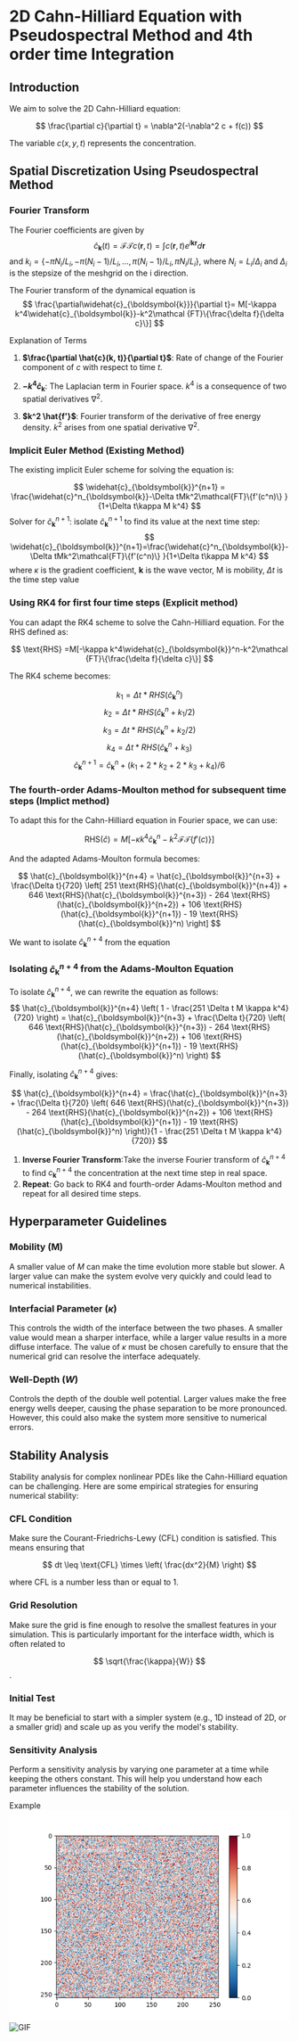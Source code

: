 # 2D Cahn-Hilliard Equation with Pseudospectral Method and 4th order time Integration
## Introduction

We aim to solve the 2D Cahn-Hilliard equation:

$$
\frac{\partial c}{\partial t} = \nabla^2(-\nabla^2 c + f(c))
$$

The variable $c(x,y,t)$ represents the concentration.

## Spatial Discretization Using Pseudospectral Method

### Fourier Transform

The Fourier coefficients are given by 
$$
\widehat{c}_{\boldsymbol{k}}(t)=\mathcal {FT}{c(\boldsymbol{r},t)}=\int c(\boldsymbol{r},t)e^{i\boldsymbol{k}\boldsymbol{r}}d\boldsymbol{r}
$$
and $k_i= \{-\pi N_i/L_i, -\pi(N_i-1)/L_i, \ldots, \pi(N_i-1)/L_i,\pi N_i/L_i\}$, where $N_i = L_i/\Delta_i$  and $\Delta_i$ is the stepsize of the meshgrid on the i direction.

The Fourier transform of the dynamical equation is 
$$
\frac{\partial\widehat{c}_{\boldsymbol{k}}}{\partial t}= M[-\kappa k^4\widehat{c}_{\boldsymbol{k}}-k^2\mathcal {FT}\{\frac{\delta f}{\delta c}\}]
$$

Explanation of Terms

1. **$\frac{\partial \hat{c}(k, t)}{\partial t}$**: Rate of change of the Fourier component of $c$ with respect to time $t$.
  
2. **$-k^4 \hat{c}_{\boldsymbol{k}}$**: The Laplacian term in Fourier space. $k^4$ is a consequence of two spatial derivatives $\nabla^2$.

3. **$k^2 \hat{f'}$**: Fourier transform of the derivative of free energy density. $k^2$ arises from one spatial derivative $\nabla^2$.




### Implicit Euler Method (Existing Method)

The existing implicit Euler scheme for solving the equation is:

$$
\widehat{c}_{\boldsymbol{k}}^{n+1} = \frac{\widehat{c}^n_{\boldsymbol{k}}-\Delta tMk^2\mathcal{FT}\{f'(c^n)\} }{1+\Delta t\kappa M k^4}
$$
Solver for $\widehat{c}_{\boldsymbol{k}}^{n+1}$: isolate $\widehat{c}_{\boldsymbol{k}}^{n+1}$ to find its value at the next time step:
$$
\widehat{c}_{\boldsymbol{k}}^{n+1}=\frac{\widehat{c}^n_{\boldsymbol{k}}-\Delta tMk^2\mathcal{FT}\{f'(c^n)\} }{1+\Delta t\kappa M k^4}
$$
where $\kappa$ is the gradient coefficient, **k** is the wave vector, M is mobility, $\Delta t$ is the time step value

### Using RK4 for first four time steps (Explicit method)

You can adapt the RK4 scheme to solve the Cahn-Hilliard equation. For the RHS defined as:

$$
\text{RHS} =M[-\kappa k^4\widehat{c}_{\boldsymbol{k}}^n-k^2\mathcal {FT}\{\frac{\delta f}{\delta c}\}]
$$

The RK4 scheme becomes:

$$
k_1 = \Delta t * RHS(\hat{c}_{\boldsymbol{k}}^n)
$$
$$
k_2 = \Delta t * RHS(\hat{c}_{\boldsymbol{k}}^n + k_1 / 2)
$$
$$
k_3 = \Delta t * RHS(\hat{c}_{\boldsymbol{k}}^n + k_2 / 2)
$$
$$
k_4 = \Delta t * RHS(\hat{c}_{\boldsymbol{k}}^n + k_3)
$$
$$
\hat{c}_{\boldsymbol{k}}^{n+1} = \hat{c}_{\boldsymbol{k}}^n + (k_1 + 2 * k_2 + 2 * k_3 + k_4) / 6
$$


### The fourth-order Adams-Moulton method for subsequent time steps (Implict method)

To adapt this for the Cahn-Hilliard equation in Fourier space, we can use:

$$
\text{RHS}(\hat{c}) = M[-\kappa k^4 \hat{c}_{\boldsymbol{k}}^n - k^2 \mathcal{FT}\{f'(c)\}]
$$

And the adapted Adams-Moulton formula becomes:

$$
\hat{c}_{\boldsymbol{k}}^{n+4} = \hat{c}_{\boldsymbol{k}}^{n+3} + \frac{\Delta t}{720} \left[ 251 \text{RHS}(\hat{c}_{\boldsymbol{k}}^{n+4}) + 646 \text{RHS}(\hat{c}_{\boldsymbol{k}}^{n+3}) - 264 \text{RHS}(\hat{c}_{\boldsymbol{k}}^{n+2}) + 106 \text{RHS}(\hat{c}_{\boldsymbol{k}}^{n+1}) - 19 \text{RHS}(\hat{c}_{\boldsymbol{k}}^n) \right]
$$


We want to isolate $\hat{c}_{\boldsymbol{k}}^{n+4}$ from the equation 


### Isolating $\hat{c}_{\boldsymbol{k}}^{n+4}$ from the Adams-Moulton Equation



To isolate $\hat{c}_{\boldsymbol{k}}^{n+4}$, we can rewrite the equation as follows:
$$
\hat{c}_{\boldsymbol{k}}^{n+4} \left( 1 - \frac{251 \Delta t M \kappa k^4}{720} \right) = \hat{c}_{\boldsymbol{k}}^{n+3} + \frac{\Delta t}{720} \left( 646 \text{RHS}(\hat{c}_{\boldsymbol{k}}^{n+3}) - 264 \text{RHS}(\hat{c}_{\boldsymbol{k}}^{n+2}) + 106 \text{RHS}(\hat{c}_{\boldsymbol{k}}^{n+1}) - 19 \text{RHS}(\hat{c}_{\boldsymbol{k}}^n) \right)
$$

Finally, isolating $\hat{c}_{\boldsymbol{k}}^{n+4}$ gives:

$$
\hat{c}_{\boldsymbol{k}}^{n+4} = \frac{\hat{c}_{\boldsymbol{k}}^{n+3} + \frac{\Delta t}{720} \left( 646 \text{RHS}(\hat{c}_{\boldsymbol{k}}^{n+3}) - 264 \text{RHS}(\hat{c}_{\boldsymbol{k}}^{n+2}) + 106 \text{RHS}(\hat{c}_{\boldsymbol{k}}^{n+1}) - 19 \text{RHS}(\hat{c}_{\boldsymbol{k}}^n) \right)}{1 - \frac{251 \Delta t M \kappa k^4}{720}}
$$

1. **Inverse Fourier Transform**:Take the inverse Fourier transform of $\widehat{c}_{\boldsymbol{k}}^{n+4}$ to find ${c}_{\boldsymbol{k}}^{n+4}$ the concentration at the next time step in real space.
2. **Repeat**: Go back to RK4 and fourth-order Adams-Moulton method and repeat for all desired time steps.



## Hyperparameter Guidelines

### Mobility (M)
A smaller value of $M$ can make the time evolution more stable but slower. A larger value can make the system evolve very quickly and could lead to numerical instabilities.

### Interfacial Parameter ($\kappa$)
This controls the width of the interface between the two phases. A smaller value would mean a sharper interface, while a larger value results in a more diffuse interface. The value of $\kappa$ must be chosen carefully to ensure that the numerical grid can resolve the interface adequately.

### Well-Depth ($W$)
Controls the depth of the double well potential. Larger values make the free energy wells deeper, causing the phase separation to be more pronounced. However, this could also make the system more sensitive to numerical errors.

## Stability Analysis

Stability analysis for complex nonlinear PDEs like the Cahn-Hilliard equation can be challenging. Here are some empirical strategies for ensuring numerical stability:

### CFL Condition
Make sure the Courant-Friedrichs-Lewy (CFL) condition is satisfied. This means ensuring that

$$
dt \leq \text{CFL} \times \left( \frac{dx^2}{M} \right)
$$

where CFL is a number less than or equal to 1.

### Grid Resolution
Make sure the grid is fine enough to resolve the smallest features in your simulation. This is particularly important for the interface width, which is often related to 

$$
\sqrt{\frac{\kappa}{W}} 
$$.

### Initial Test
It may be beneficial to start with a simpler system (e.g., 1D instead of 2D, or a smaller grid) and scale up as you verify the model's stability.

### Sensitivity Analysis
Perform a sensitivity analysis by varying one parameter at a time while keeping the others constant. This will help you understand how each parameter influences the stability of the solution.

Example
![PNG](https://github.com/wentaogong111/Cahn_Hilliard_High_order/blob/main/code/cahn-hilliard-c0-0.5.png)
![GIF](https://github.com/wentaogong111/Cahn_Hilliard_High_order/blob/main/code/cahn-hilliard_high_order2.gif)

